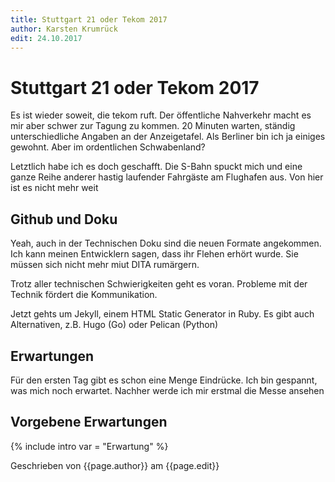```yaml
---
title: Stuttgart 21 oder Tekom 2017 
author: Karsten Krumrück
edit: 24.10.2017
---
```


# Stuttgart 21 oder Tekom 2017
Es ist wieder soweit, die tekom ruft. Der öffentliche Nahverkehr macht es mir aber schwer zur Tagung zu kommen. 20 Minuten warten, ständig unterschiedliche Angaben an der Anzeigetafel. Als Berliner bin ich ja einiges gewohnt. Aber im ordentlichen Schwabenland?

Letztlich habe ich es doch geschafft. Die S-Bahn spuckt mich und eine ganze Reihe anderer hastig laufender Fahrgäste am Flughafen aus. Von hier ist es nicht mehr weit

## Github und Doku

Yeah, auch in der Technischen Doku sind die neuen Formate angekommen. Ich kann meinen Entwicklern sagen, dass ihr Flehen erhört wurde. Sie müssen sich nicht mehr miut DITA rumärgern.

Trotz aller technischen Schwierigkeiten geht es voran. Probleme mit der Technik fördert die Kommunikation.

Jetzt gehts um Jekyll, einem HTML Static Generator in Ruby. Es gibt auch Alternativen, z.B. Hugo (Go) oder Pelican (Python)

## Erwartungen

Für den ersten Tag gibt es schon eine Menge Eindrücke. Ich bin gespannt, was mich noch erwartet. Nachher werde ich mir erstmal die Messe ansehen

## Vorgebene Erwartungen

{% include intro var = "Erwartung" %}

Geschrieben von {{page.author}} am {{page.edit}}

